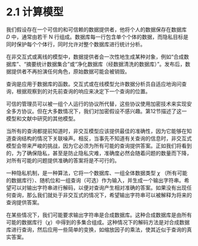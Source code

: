 # 2.1 计算模型

我们假设存在一个可信的和可信赖的数据提供者，他将个人的数据保存在数据库 $D$ 中，通常由若干 N 行组成。数据库每一行包含单个个体的数据，而隐私目标是同时保护每个个体行，同时允许对整个数据库进行统计分析。  

在非交互式或离线的模型中，数据提供者会一次性地生成某种对象，例如“合成数据库”、“摘要统计数据集合”或“净化数据库（经数据清洗的数据库）”。发布后，数据提供者不再扮演任何角色，原始数据可能会被销毁。    

查询是应用于数据库的函数。交互式或在线模型允许数据分析员自适应地询问查询，根据观察到的对先前查询的响应来决定下一个查询的位置。  

可信的管理员可以被一组个人运行的协议所代替，这些协议使用加密技术来实现安全多方协议。但在大多数情况下，我们对加密假设不感兴趣。第12节描述了这一模型和文献中研究的其他模型。

当所有的查询都提前知道时，非交互模型应该提供最佳的准确性，因为它能够在知道查询结构的情况下关联噪声。相反，当事先不知道有关查询的信息时，非交互式模型会带来严峻的挑战，因为它必须为所有可能的查询提供答案。正如我们将看到的，为了确保隐私，甚至是防止隐私灾难，准确度必然会随着问题的数量而下降，对所有可能的问题提供准确的答案将是不可行的。  

一种隐私机制，是一种算法，它将一个数据库、一组全体数据类型 $\chi$ （所有可能的数据库行）、随机位和一组查询（可选）作为输入，并生成一个输出字符串。希望可以对输出字符串进行解码，以便对查询产生相对准确的答案。如果没有出现任何查询，那么我们就处于非交互式的情况下，希望输出字符串可以被解释为将来的查询提供答案。

在某些情况下，我们可能要求输出字符串是合成数据库。这种合成数据库是由所有可能的数据库行（$\chi$）中得到的多集合组成。这种情况下的解码方法是对合成数据库进行查询，然后应用一些简单的变换，如缩放因子的乘法，使其近似于查询的真实答案。  

